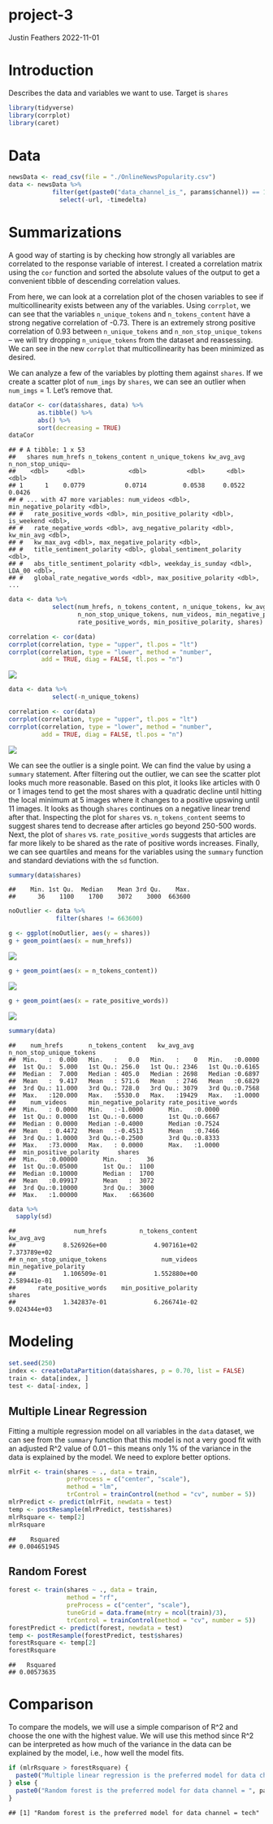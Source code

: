 project-3
================
Justin Feathers
2022-11-01

# Introduction

Describes the data and variables we want to use. Target is `shares`

``` r
library(tidyverse)
library(corrplot)
library(caret)
```

# Data

``` r
newsData <- read_csv(file = "./OnlineNewsPopularity.csv")
data <- newsData %>% 
            filter(get(paste0("data_channel_is_", params$channel)) == 1) %>%
              select(-url, -timedelta)
```

# Summarizations

A good way of starting is by checking how strongly all variables are
correlated to the response variable of interest. I created a correlation
matrix using the `cor` function and sorted the absolute values of the
output to get a convenient tibble of descending correlation values.

From here, we can look at a correlation plot of the chosen variables to
see if multicollinearity exists between any of the variables. Using
`corrplot`, we can see that the variables `n_unique_tokens` and
`n_tokens_content` have a strong negative correlation of -0.73. There is
an extremely strong positive correlation of 0.93 between
`n_unique_tokens` and `n_non_stop_unique_tokens` – we will try dropping
`n_unique_tokens` from the dataset and reassessing. We can see in the
new `corrplot` that multicollinearity has been minimized as desired.

We can analyze a few of the variables by plotting them against `shares`.
If we create a scatter plot of `num_imgs` by `shares`, we can see an
outlier when `num_imgs` = 1. Let’s remove that.

``` r
dataCor <- cor(data$shares, data) %>%
        as.tibble() %>%
        abs() %>%
        sort(decreasing = TRUE)
dataCor
```

    ## # A tibble: 1 x 53
    ##   shares num_hrefs n_tokens_content n_unique_tokens kw_avg_avg n_non_stop_uniqu~
    ##    <dbl>     <dbl>            <dbl>           <dbl>      <dbl>             <dbl>
    ## 1      1    0.0779           0.0714          0.0538     0.0522            0.0426
    ## # ... with 47 more variables: num_videos <dbl>, min_negative_polarity <dbl>,
    ## #   rate_positive_words <dbl>, min_positive_polarity <dbl>, is_weekend <dbl>,
    ## #   rate_negative_words <dbl>, avg_negative_polarity <dbl>, kw_min_avg <dbl>,
    ## #   kw_max_avg <dbl>, max_negative_polarity <dbl>,
    ## #   title_sentiment_polarity <dbl>, global_sentiment_polarity <dbl>,
    ## #   abs_title_sentiment_polarity <dbl>, weekday_is_sunday <dbl>, LDA_00 <dbl>,
    ## #   global_rate_negative_words <dbl>, max_positive_polarity <dbl>, ...

``` r
data <- data %>% 
            select(num_hrefs, n_tokens_content, n_unique_tokens, kw_avg_avg,
                   n_non_stop_unique_tokens, num_videos, min_negative_polarity,
                   rate_positive_words, min_positive_polarity, shares)

correlation <- cor(data)
corrplot(correlation, type = "upper", tl.pos = "lt")
corrplot(correlation, type = "lower", method = "number",
         add = TRUE, diag = FALSE, tl.pos = "n")
```

![](project-3_files/figure-gfm/unnamed-chunk-3-1.png)<!-- -->

``` r
data <- data %>%
            select(-n_unique_tokens)

correlation <- cor(data)
corrplot(correlation, type = "upper", tl.pos = "lt")
corrplot(correlation, type = "lower", method = "number",
         add = TRUE, diag = FALSE, tl.pos = "n")
```

![](project-3_files/figure-gfm/unnamed-chunk-3-2.png)<!-- -->

We can see the outlier is a single point. We can find the value by using
a `summary` statement. After filtering out the outlier, we can see the
scatter plot looks much more reasonable. Based on this plot, it looks
like articles with 0 or 1 images tend to get the most shares with a
quadratic decline until hitting the local minimum at 5 images where it
changes to a positive upswing until 11 images. It looks as though
`shares` continues on a negative linear trend after that. Inspecting the
plot for `shares` vs. `n_tokens_content` seems to suggest shares tend to
decrease after articles go beyond 250-500 words. Next, the plot of
`shares` vs. `rate_positive_words` suggests that articles are far more
likely to be shared as the rate of positive words increases. Finally, we
can see quartiles and means for the variables using the `summary`
function and standard deviations with the `sd` function.

``` r
summary(data$shares)
```

    ##    Min. 1st Qu.  Median    Mean 3rd Qu.    Max. 
    ##      36    1100    1700    3072    3000  663600

``` r
noOutlier <- data %>%
             filter(shares != 663600)

g <- ggplot(noOutlier, aes(y = shares))
g + geom_point(aes(x = num_hrefs))
```

![](project-3_files/figure-gfm/unnamed-chunk-4-1.png)<!-- -->

``` r
g + geom_point(aes(x = n_tokens_content))
```

![](project-3_files/figure-gfm/unnamed-chunk-4-2.png)<!-- -->

``` r
g + geom_point(aes(x = rate_positive_words))
```

![](project-3_files/figure-gfm/unnamed-chunk-4-3.png)<!-- -->

``` r
summary(data)
```

    ##    num_hrefs       n_tokens_content   kw_avg_avg    n_non_stop_unique_tokens
    ##  Min.   :  0.000   Min.   :   0.0   Min.   :    0   Min.   :0.0000          
    ##  1st Qu.:  5.000   1st Qu.: 256.0   1st Qu.: 2346   1st Qu.:0.6165          
    ##  Median :  7.000   Median : 405.0   Median : 2698   Median :0.6897          
    ##  Mean   :  9.417   Mean   : 571.6   Mean   : 2746   Mean   :0.6829          
    ##  3rd Qu.: 11.000   3rd Qu.: 728.0   3rd Qu.: 3079   3rd Qu.:0.7568          
    ##  Max.   :120.000   Max.   :5530.0   Max.   :19429   Max.   :1.0000          
    ##    num_videos      min_negative_polarity rate_positive_words
    ##  Min.   : 0.0000   Min.   :-1.0000       Min.   :0.0000     
    ##  1st Qu.: 0.0000   1st Qu.:-0.6000       1st Qu.:0.6667     
    ##  Median : 0.0000   Median :-0.4000       Median :0.7524     
    ##  Mean   : 0.4472   Mean   :-0.4513       Mean   :0.7466     
    ##  3rd Qu.: 1.0000   3rd Qu.:-0.2500       3rd Qu.:0.8333     
    ##  Max.   :73.0000   Max.   : 0.0000       Max.   :1.0000     
    ##  min_positive_polarity     shares      
    ##  Min.   :0.00000       Min.   :    36  
    ##  1st Qu.:0.05000       1st Qu.:  1100  
    ##  Median :0.10000       Median :  1700  
    ##  Mean   :0.09917       Mean   :  3072  
    ##  3rd Qu.:0.10000       3rd Qu.:  3000  
    ##  Max.   :1.00000       Max.   :663600

``` r
data %>%
  sapply(sd)
```

    ##                num_hrefs         n_tokens_content               kw_avg_avg 
    ##             8.526926e+00             4.907161e+02             7.373789e+02 
    ## n_non_stop_unique_tokens               num_videos    min_negative_polarity 
    ##             1.106509e-01             1.552880e+00             2.589441e-01 
    ##      rate_positive_words    min_positive_polarity                   shares 
    ##             1.342837e-01             6.266741e-02             9.024344e+03

# Modeling

``` r
set.seed(250)
index <- createDataPartition(data$shares, p = 0.70, list = FALSE)
train <- data[index, ]
test <- data[-index, ]
```

## Multiple Linear Regression

Fitting a multiple regression model on all variables in the `data`
dataset, we can see from the `summary` function that this model is not a
very good fit with an adjusted R^2 value of 0.01 – this means only 1% of
the variance in the data is explained by the model. We need to explore
better options.

``` r
mlrFit <- train(shares ~ ., data = train,
                preProcess = c("center", "scale"),
                method = "lm",
                trControl = trainControl(method = "cv", number = 5))
mlrPredict <- predict(mlrFit, newdata = test)
temp <- postResample(mlrPredict, test$shares)
mlrRsquare <- temp[2]
mlrRsquare
```

    ##    Rsquared 
    ## 0.004651945

## Random Forest

``` r
forest <- train(shares ~ ., data = train,
                method = "rf",
                preProcess = c("center", "scale"),
                tuneGrid = data.frame(mtry = ncol(train)/3),
                trControl = trainControl(method = "cv", number = 5))
forestPredict <- predict(forest, newdata = test)
temp <- postResample(forestPredict, test$shares)
forestRsquare <- temp[2]
forestRsquare
```

    ##   Rsquared 
    ## 0.00573635

# Comparison

To compare the models, we will use a simple comparison of R^2 and choose
the one with the highest value. We will use this method since R^2 can be
interpreted as how much of the variance in the data can be explained by
the model, i.e., how well the model fits.

``` r
if (mlrRsquare > forestRsquare) {
  paste0("Multiple linear regression is the preferred model for data channel = ", params$channel)
} else {
  paste0("Random forest is the preferred model for data channel = ", params$channel)
} 
```

    ## [1] "Random forest is the preferred model for data channel = tech"
